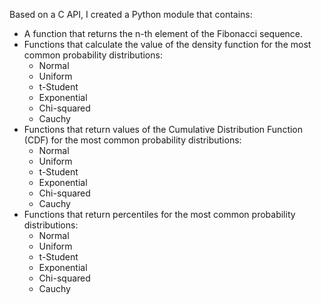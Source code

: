 Based on a C API, I created a Python module that contains:

- A function that returns the n-th element of the Fibonacci sequence.
- Functions that calculate the value of the density function for the most common probability distributions:
  - Normal
  - Uniform
  - t-Student
  - Exponential
  - Chi-squared
  - Cauchy
- Functions that return values of the Cumulative Distribution Function (CDF) for the most common probability distributions:
  - Normal
  - Uniform
  - t-Student
  - Exponential
  - Chi-squared
  - Cauchy
- Functions that return percentiles for the most common probability distributions:
  - Normal
  - Uniform
  - t-Student
  - Exponential
  - Chi-squared
  - Cauchy
